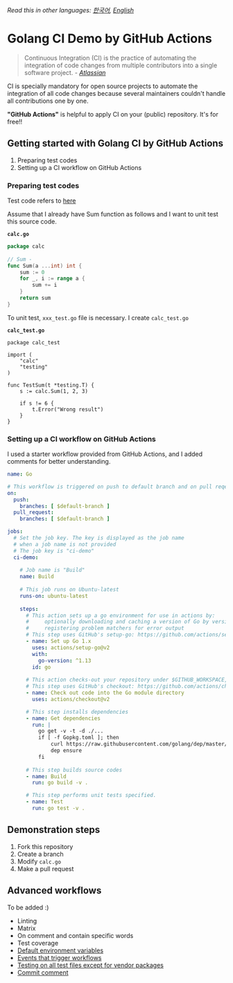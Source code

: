 *Read this in other languages: [한국어](https://github.com/hermitkim1/golang-ci-demo-by-github-actions/blob/master/README.md), [English](https://github.com/hermitkim1/golang-ci-demo-by-github-actions/blob/master/README.EN.md)*

# Golang CI Demo by GitHub Actions

> Continuous Integration (CI) is the practice of automating the integration of code changes from multiple contributors into a single software project. - *[Atlassian](https://www.atlassian.com/)*

CI is specially mandatory for open source projects to automate the integration of all code changes because several maintainers couldn't handle all contributions one by one.

**"GitHub Actions"** is helpful to apply CI on your (public) repository. It's for free!!

## Getting started with Golang CI by GitHub Actions
1. Preparing test codes
2. Setting up a CI workflow on GitHub Actions

### Preparing test codes
Test code refers to [here](http://golang.site/go/article/115-Go-%EC%9C%A0%EB%8B%9B-%ED%85%8C%EC%8A%A4%ED%8A%B8)

Assume that I already have Sum function as follows and I want to unit test this source code.

**`calc.go`**
```go
package calc
 
// Sum -
func Sum(a ...int) int {
    sum := 0
    for _, i := range a {
        sum += i
    }
    return sum
}
```

To unit test, `xxx_test.go` file is necessary. I create `calc_test.go`

**`calc_test.go`**
```
package calc_test
 
import (
    "calc"
    "testing"
)
 
func TestSum(t *testing.T) {
    s := calc.Sum(1, 2, 3)
 
    if s != 6 {
        t.Error("Wrong result")
    }
}
```

### Setting up a CI workflow on GitHub Actions
I used a starter workflow provided from GitHub Actions, and I added comments for better understanding.
```yaml
name: Go

# This workflow is triggered on push to default branch and on pull reqeusts to default branch.
on:
  push:
    branches: [ $default-branch ]
  pull_request:
    branches: [ $default-branch ]

jobs:
  # Set the job key. The key is displayed as the job name
  # when a job name is not provided
  # The job key is "ci-demo"
  ci-demo:
  
    # Job name is "Build"
    name: Build
    
    # This job runs on Ubuntu-latest
    runs-on: ubuntu-latest
    
    steps:
      # This action sets up a go environment for use in actions by:
      #     optionally downloading and caching a version of Go by version and adding to PATH
      #     registering problem matchers for error output
      # This step uses GitHub's setup-go: https://github.com/actions/setup-go
      - name: Set up Go 1.x
        uses: actions/setup-go@v2
        with:
          go-version: ^1.13
        id: go
        
      # This action checks-out your repository under $GITHUB_WORKSPACE, so your workflow can access it.
      # This step uses GitHub's checkout: https://github.com/actions/checkout
      - name: Check out code into the Go module directory
        uses: actions/checkout@v2

      # This step installs dependencies
      - name: Get dependencies
        run: |
          go get -v -t -d ./...
          if [ -f Gopkg.toml ]; then
              curl https://raw.githubusercontent.com/golang/dep/master/install.sh | sh
              dep ensure
          fi
          
      # This step builds source codes
      - name: Build
        run: go build -v .

      # This step performs unit tests specified.
      - name: Test
        run: go test -v .
```

## Demonstration steps
1. Fork this repository
2. Create a branch
3. Modify `calc.go`
4. Make a pull request

## Advanced workflows
To be added :)
- Linting
- Matrix
- On comment and contain specific words
- Test coverage
- [Default environment variables](https://docs.github.com/en/actions/configuring-and-managing-workflows/using-environment-variables)
- [Events that trigger workflows](https://docs.github.com/en/actions/reference/events-that-trigger-workflows)
- [Testing on all test files except for vendor packages](https://stackoverflow.com/questions/43507740/how-to-run-go-test-on-all-test-files-in-my-project-except-for-vendor-packages)
- [Commit comment](https://stackoverflow.com/questions/58468495/how-create-a-comment-on-commit-with-github-actions)
